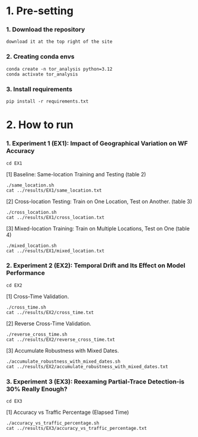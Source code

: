 # 1. Pre-setting
### 1. Download the repository

```{shell}
download it at the top right of the site
```

### 2. Creating conda envs

```{shell}
conda create -n tor_analysis python=3.12
conda activate tor_analysis
```

### 3. Install requirements 

```{shell}
pip install -r requirements.txt
```

# 2. How to run

### 1. Experiment 1 (EX1): Impact of Geographical Variation on WF Accuracy
```{shell}
cd EX1
```
[1] Baseline: Same-location Training and Testing (table 2)
```{shell}
./same_location.sh
cat ../results/EX1/same_location.txt
```
[2] Cross-location Testing: Train on One Location, Test on Another. (table 3)
```{shell}
./cross_location.sh
cat ../results/EX1/cross_location.txt
```
[3] Mixed-location Training: Train on Multiple Locations, Test on One (table 4)
```{shell}
./mixed_location.sh
cat ../results/EX1/mixed_location.txt
```

### 2. Experiment 2 (EX2): Temporal Drift and Its Effect on Model Performance
```{shell}
cd EX2
```
[1] Cross-Time Validation.
```{shell}
./cross_time.sh
cat ../results/EX2/cross_time.txt
```
[2] Reverse Cross-Time Validation.
```{shell}
./reverse_cross_time.sh
cat ../results/EX2/reverse_cross_time.txt
```
[3] Accumulate Robustness with Mixed Dates.
```{shell}
./accumulate_robustness_with_mixed_dates.sh
cat ../results/EX2/accumulate_robustness_with_mixed_dates.txt
```
### 3. Experiment 3 (EX3): Reexaming Partial-Trace Detection-is 30\% Really Enough?
```{shell}
cd EX3
```
[1] Accuracy vs Traffic Percentage (Elapsed Time)
```{shell}
./accuracy_vs_traffic_percentage.sh
cat ../results/EX3/accuracy_vs_traffic_percentage.txt
```


